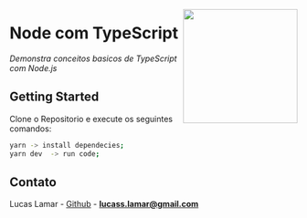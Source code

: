 <a href="https://www.notion.so/Type-5712aeab312d44fcba0aa88895caad36"><img src="assets/logo.png" height="200px" align="right"/></a>

# Node com TypeScript



_Demonstra conceitos basicos de TypeScript com Node.js_



## Getting Started
Clone o Repositorio e execute os seguintes comandos:
```sh
yarn -> install dependecies;
yarn dev  -> run code;
```


<!-- CONTACT -->

## Contato

Lucas Lamar - [Github](https://github.com/lucaslamar) - **lucass.lamar@gmail.com**